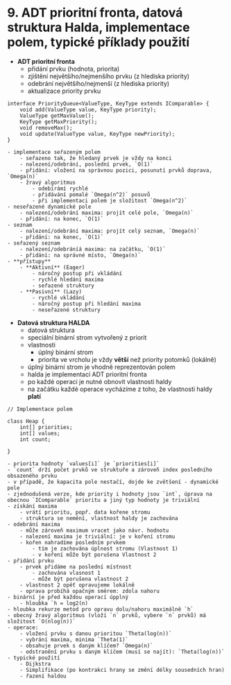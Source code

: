 # 9. ADT prioritní fronta, datová struktura Halda, implementace polem, typické příklady použití

- **ADT prioritní fronta**
    - přidání prvku (hodnota, priorita)
    - zjištění největšího/nejmenšího prvku (z hlediska priority)
    - odebrání největšího/nejmenší (z hlediska priority)
    - aktualizace priority prvku

```
interface PriorityQueue<ValueType, KeyType extends IComparable> {
    void add(ValueType value, KeyType priority);
    ValueType getMaxValue();
    KeyType getMaxPriority();
    void removeMax();
    void update(ValueType value, KeyType newPriority);
}
```

    - implementace seřazeným polem
        - seřazeno tak, že hledaný prvek je vždy na konci
        - nalezení/odebrání, poslední prvek, `O(1)`
        - přidání: vložení na správnou pozici, posunutí prvků doprava, `Omega(n)`
        - žravý algoritmus
            - odebírámí rychlé
            - přidávání pomalé `Omega(n^2)` posuvů
            - při implementaci polem je složitost `Omega(n^2)`
    - neseřazené dynamické pole
        - nalezení/odebrání maxima: projít celé pole, `Omega(n)`
        - přidání: na konec, `O(1)`
    - seznam
        - nalezení/odebrání maxima: projít celý seznam, `Omega(n)`
        - přidání: na konec, `O(1)`
    - seřazený seznam
        - nalezení/odebráníá maxima: na začátku, `O(1)`
        - přidání: na správné místo, `Omega(n)`
    - **přístupy**
        - **Aktivní** (Eager)
            - náročný postup při vkládání
            - rychlé hledání maxima
            - seřazené struktury
        - **Pasivní** (Lazy)
            - rychlé vkládání
            - náročný postup při hledání maxima
            - neseřazené struktury
- **Datová struktura HALDA**
    - datová struktura
    - speciální binární strom vytvořený z priorit
    - vlastnosti
        - úplný binární strom
        - priorita ve vrcholu je vždy **větší** než priority potomků (lokálně)
    - úplný binární strom je vhodně reprezentován polem
    - halda je implementací ADT prioritní fronta
    - po každé operaci je nutné obnovit vlastnosti haldy
    - na začátku každé operace vycházíme z toho, že vlastnosti haldy **platí**
    
```
// Implementace polem

class Heap {
    int[] priorities;
    int[] values;
    int count;

} 

```

    - priorita hodnoty `values[i]` je `priorities[i]`
    - `count` drží počet prvků ve struktuře a zároveň index posledního obsazeného prvku
    - v případě, že kapacita pole nestačí, dojde ke zvětšení - dynamické pole
    - zjednodušená verze, kde priority i hodnoty jsou `int`, úprava na obecnou `IComparable` prioritu a jiný typ hodnoty je triviální
    - získání maxima
        - vrátí prioritu, popř. data kořene stromu
        - struktura se nemění, vlastnost haldy je zachována
    - odebrání maxima
        - může zároveň maximum vracet jako návr. hodnotu
        - nalezení maxima je triviální: je v koření stromu
        - kořen nahradíme posledním prvkem
            - tím je zachována úplnost stromu (Vlastnost 1)
            - v koření může být porušena Vlastnost 2
    - přidání prvku
        - prvek přidáme na poslední místnost
            - zachována vlasnost 1
            - může být porušena vlastnost 2
        - vlastnost 2 opěť opravujeme lokálně
        - oprava probíhá opačným směrem: zdola nahoru
    - binární je před každou operací úpplný
        - hloubka `h = log2(n)
    - hloubka rekurze metod pro opravu dolu/nahoru maximálně `h`
    - obecný žravý algoritmus (vloží `n` prvků, vybere `n` prvků) má složitost `O(nlog(n))`
    - operace:
        - vložení prvku s danou prioritou `Theta(log(n))`
        - vybrání maxima, minima `Theta(1)`
        - obsahuje prvek s daným klíčem? `Omega(n)`
        - odstranění prvku s daným klíčem (musí se najít): `Theta(log(n))`
    - typické použití
        - Dijkstra
        - Simplifikace (po kontrakci hrany se změní délky sousedních hran)
        - řazení haldou


